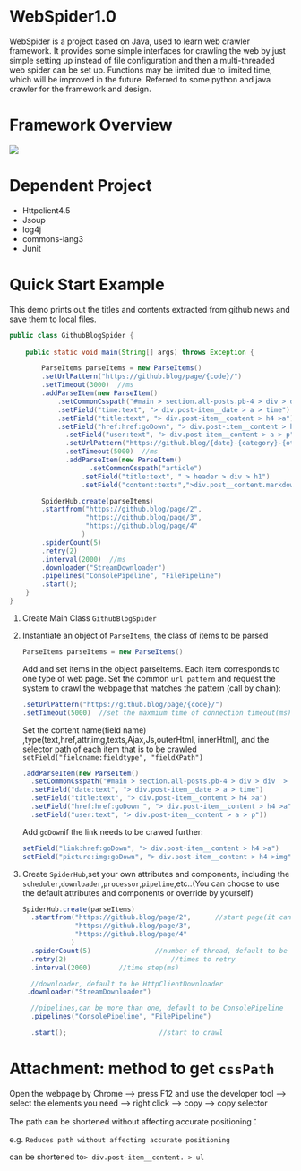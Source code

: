 # WebSpider1.0
WebSpider is a project based on Java, used to learn web crawler framework. It provides some simple interfaces for crawling the web by just simple setting up instead of file configuration and then a multi-threaded web spider can be set up. Functions may be limited due to limited time, which will be improved in the future. Referred to some python and java crawler for the framework and design.

# Framework Overview

![](https://tva1.sinaimg.cn/large/006tNbRwgy1gbav85dh4cj30wp0u0ahg.jpg)

# Dependent Project

* Httpclient4.5
* Jsoup
* log4j
* commons-lang3
* Junit

# Quick Start Example

This demo prints out the titles and contents extracted from github news and save them to local files.

```java
public class GithubBlogSpider {
	
    public static void main(String[] args) throws Exception {

    	ParseItems parseItems = new ParseItems()
        .setUrlPattern("https://github.blog/page/{code}/")
        .setTimeout(3000)  //ms
        .addParseItem(new ParseItem()
            .setCommonCsspath("#main > section.all-posts.pb-4 > div > div  > article")
            .setField("time:text", "> div.post-item__date > a > time")
            .setField("title:text", "> div.post-item__content > h4 >a")
            .setField("href:href:goDown", "> div.post-item__content > h4 >a")
    	      .setField("user:text", "> div.post-item__content > a > p"))
    	      .setUrlPattern("https://github.blog/{date}-{category}-{other}/")
    	      .setTimeout(5000)  //ms
    	      .addParseItem(new ParseItem()
    	      		.setCommonCsspath("article")
    	          .setField("title:text", " > header > div > h1")
	              .setField("content:texts",">div.post__content.markdown-body > p"));	

    	SpiderHub.create(parseItems)
        .startfrom("https://github.blog/page/2",
                   "https://github.blog/page/3",
                   "https://github.blog/page/4"
                  )
        .spiderCount(5)
        .retry(2)
        .interval(2000)  //ms
        .downloader("StreamDownloader")
        .pipelines("ConsolePipeline", "FilePipeline")
        .start();
    }   
}

```

1. Create Main Class `GithubBlogSpider`

2. Instantiate an object of `ParseItems`, the class of items to be parsed 

   ```java
   ParseItems parseItems = new ParseItems()
   ```

   Add and set items in the object parseItems. Each item corresponds to one type of web page. Set the common `url pattern` and request the system to crawl the webpage that matches the pattern (call by chain):

   ```java
   .setUrlPattern("https://github.blog/page/{code}/")
   .setTimeout(5000)  //set the maxmium time of connection timeout(ms)
   ```

   Set the content name(field name) ,type(text,href,attr,img,texts,Ajax,Js,outerHtml, innerHtml), and the selector path of each item that is to be crawled `setField("fieldname:fieldtype", "fieldXPath")`

   ```java
   .addParseItem(new ParseItem()
     .setCommonCsspath("#main > section.all-posts.pb-4 > div > div  > article")		//selector path
     .setField("date:text", "> div.post-item__date > a > time")
     .setField("title:text", "> div.post-item__content > h4 >a")
     .setField("href:href:goDown ", "> div.post-item__content > h4 >a")
     .setField("user:text", "> div.post-item__content > a > p"))
   
   ```

   Add `goDown`if the link needs to be crawed further:

   ```java
   setField("link:href:goDown", "> div.post-item__content > h4 >a")
   setField("picture:img:goDown", "> div.post-item__content > h4 >img")
   ```

3. Create `SpiderHub`,set your own attributes and components, including the `scheduler`,`downloader`,`processor`,`pipeline`,etc..(You can choose to use the default attributes and components or override by yourself)

   ```java
   SpiderHub.create(parseItems)
     .startfrom("https://github.blog/page/2",      //start page(it can be multiple)
                "https://github.blog/page/3",
                "https://github.blog/page/4"
               )
     .spiderCount(5)				//number of thread, default to be 1
     .retry(2)							//times to retry
     .interval(2000)       //time step(ms)  
   
     //downloader, default to be HttpClientDownloader
   	.downloader("StreamDownloader") 
   
     //pipelines,can be more than one, default to be ConsolePipeline
     .pipelines("ConsolePipeline", "FilePipeline")
   
     .start();						 //start to crawl
   ```

# Attachment: method to get `cssPath`

Open the webpage by Chrome --> press F12 and use the developer tool --> select the elements you need --> right click --> copy --> copy selector

The path can be shortened without affecting accurate positioning：

e.g. `Reduces path without affecting accurate positioning`

can be shortened to`> div.post-item__content. > ul`